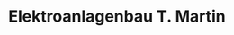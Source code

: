 ---
title: "Elektroanlagenbau T. Martin"
url: /ruhland/elektroanlagenbau-t-martin/
shop: Baumarkt
---